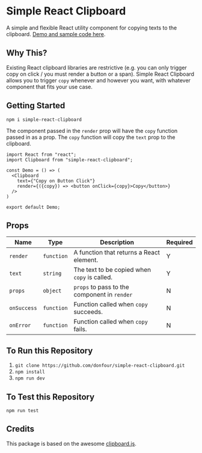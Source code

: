 # Simple React Clipboard

A simple and flexible React utility component for copying texts to the clipboard. [Demo and sample code here](https://donfour.github.io/simple-react-clipboard).

## Why This?

Existing React clipboard libraries are restrictive (e.g. you can only trigger copy on click / you must render a button or a span).
Simple React Clipboard allows you to trigger `copy` whenever and however you want, with whatever component that fits your use case.

## Getting Started
```
npm i simple-react-clipboard
```

The component passed in the `render` prop will have the `copy` function passed in as a prop.
The `copy` function will copy the `text` prop to the clipboard.

```
import React from "react";
import Clipboard from "simple-react-clipboard";

const Demo = () => (
  <Clipboard
    text={"Copy on Button Click"}
    render={({copy}) => <button onClick={copy}>Copy</button>}
  />
)

export default Demo;
```

## Props

Name | Type | Description | Required
--- | --- | --- | ---
`render` | `function` | A function that returns a React element. | Y
`text` | `string` | The text to be copied when `copy` is called. | Y
`props` | `object` | `props` to pass to the component in `render` | N
`onSuccess` | `function` | Function called when `copy` succeeds. | N
`onError` | `function` | Function called when `copy` fails. | N

## To Run this Repository

1. `git clone https://github.com/donfour/simple-react-clipboard.git`
3. `npm install`
4. `npm run dev`

## To Test this Repository

```
npm run test
```

## Credits

This package is based on the awesome [clipboard.js](https://github.com/zenorocha/clipboard.js).
